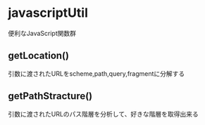 javascriptUtil
==============

便利なJavaScript関数群

## getLocation()
引数に渡されたURLをscheme,path,query,fragmentに分解する

## getPathStracture()
引数に渡されたURLのパス階層を分析して、好きな階層を取得出来る
